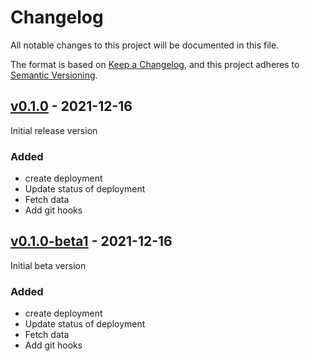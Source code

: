 # Changelog
All notable changes to this project will be documented in this file.

The format is based on [Keep a Changelog](https://keepachangelog.com/en/1.0.0/),
and this project adheres to [Semantic Versioning](https://semver.org/spec/v2.0.0.html).

## [v0.1.0](https://github.com/Lord-Y/versions-api/releases/tag/v0.1.0) - 2021-12-16

Initial release version

### Added
- create deployment
- Update status of deployment
- Fetch data
- Add git hooks

## [v0.1.0-beta1](https://github.com/Lord-Y/versions-api/releases/tag/v0.1.0-beta1) - 2021-12-16

Initial beta version

### Added
- create deployment
- Update status of deployment
- Fetch data
- Add git hooks